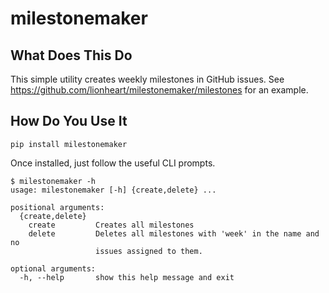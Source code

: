milestonemaker
==============

What Does This Do
-----------------

This simple utility creates weekly milestones in GitHub issues. See https://github.com/lionheart/milestonemaker/milestones for an example.

How Do You Use It
-----------------

```
pip install milestonemaker
```

Once installed, just follow the useful CLI prompts.

```
$ milestonemaker -h
usage: milestonemaker [-h] {create,delete} ...

positional arguments:
  {create,delete}
    create         Creates all milestones
    delete         Deletes all milestones with 'week' in the name and no
                   issues assigned to them.

optional arguments:
  -h, --help       show this help message and exit
```
